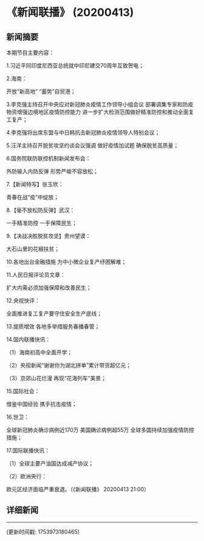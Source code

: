 # 《新闻联播》 (20200413)

## 新闻摘要

本期节目主要内容：

1.习近平同印度尼西亚总统就中印尼建交70周年互致贺电；

2.海南：

开放“新高地” “蓄势”自贸港；

3.李克强主持召开中央应对新冠肺炎疫情工作领导小组会议 部署调集专家和防疫物资增强边境地区疫情防控能力 进一步扩大检测范围做好精准防控和推动全面复工复产；

4.李克强将出席东盟与中日韩抗击新冠肺炎疫情领导人特别会议；

5.汪洋主持召开脱贫攻坚约谈会议强调 做好疫情加试题 确保脱贫高质量；

6.国务院联防联控机制新闻发布会：

外防输入内防反弹 形势严峻不容放松；

7.【新闻特写】张玉欣：

青春在战“疫”中绽放；

8.【毫不放松防反弹】武汉：

一手精准防控 一手保障民生；

9.【决战决胜脱贫攻坚】贵州望谟：

大石山里的花椒扶贫；

10.各地出台金融措施 为中小微企业复产纾困解难；

11.人民日报评论员文章：

扩大内需必须加强保障和改善民生；

12.央视快评：

全面推进复工复产要守住安全生产底线；

13.提质增效 各地多举措服务春播春管；

14.国内联播快讯：

（1）海南初高中全面开学；

（2）央视新闻“谢谢你为湖北拼单”累计带货超亿元；

（3）京郊山花烂漫 再现“花海列车”美景；

15.国际社会：

借鉴中国经验 携手抗击疫情；

16.世卫：

全球新冠肺炎确诊病例近170万 美国确诊病例超55万 全球多国持续加强疫情防控措施；

17.国际联播快讯：

（1）全球主要产油国达成减产协议；

（2）欧洲央行：

欧元区经济面临严重衰退。（《新闻联播》 20200413 21:00）

## 详细新闻

---

(更新时间戳: 1753973180465)

